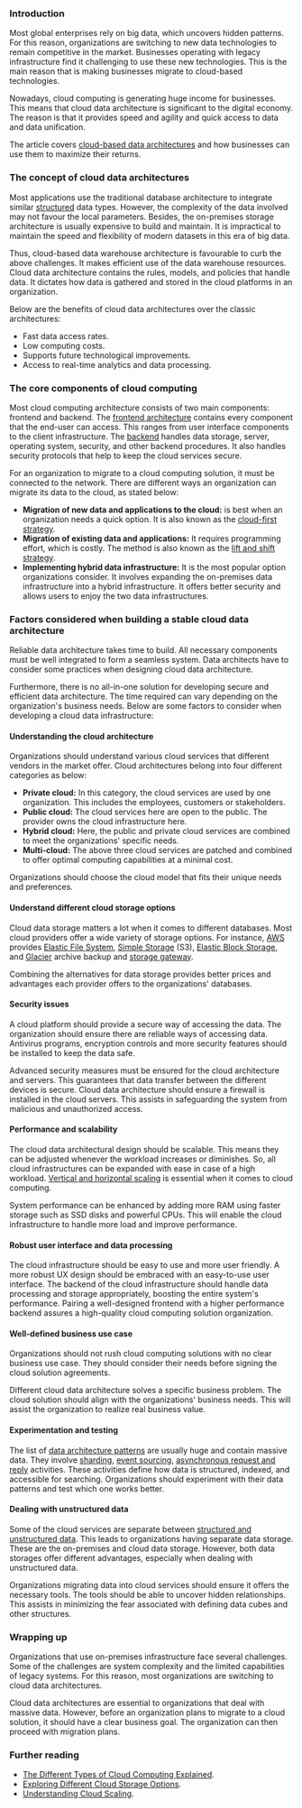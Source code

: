 ﻿### Introduction
Most global enterprises rely on big data, which uncovers hidden patterns. For this reason, organizations are switching to new data technologies to remain competitive in the market. Businesses operating with legacy infrastructure find it challenging to use these new technologies. This is the main reason that is making businesses migrate to cloud-based technologies.

Nowadays, cloud computing is generating huge income for businesses. This means that cloud data architecture is significant to the digital economy. The reason is that it provides speed and agility and quick access to data and data unification.

The article covers [cloud-based data architectures](https://www.snowflake.com/trending/cloud-data-architectures) and how businesses can use them to maximize their returns.

### The concept of cloud data architectures
Most applications use the traditional database architecture to integrate similar [structured](https://www.tibco.com/reference-center/what-is-structured-data) data types. However, the complexity of the data involved may not favour the local parameters. Besides, the on-premises storage architecture is usually expensive to build and maintain. It is impractical to maintain the speed and flexibility of modern datasets in this era of big data.

Thus, cloud-based data warehouse architecture is favourable to curb the above challenges. It makes efficient use of the data warehouse resources. Cloud data architecture contains the rules, models, and policies that handle data. It dictates how data is gathered and stored in the cloud platforms in an organization.

Below are the benefits of cloud data architectures over the classic architectures:
- Fast data access rates.
- Low computing costs.
- Supports future technological improvements.
- Access to real-time analytics and data processing.

### The core components of cloud computing
Most cloud computing architecture consists of two main components: frontend and backend. The [frontend architecture](https://www.oreilly.com/library/view/frontend-architecture-for/9781491926772/ch01.html) contains every component that the end-user can access. This ranges from user interface components to the client infrastructure. The [backend](https://www.codecademy.com/article/back-end-architecture) handles data storage, server, operating system, security, and other backend procedures. It also handles security protocols that help to keep the cloud services secure.

For an organization to migrate to a cloud computing solution, it must be connected to the network. There are different ways an organization can migrate its data to the cloud, as stated below:

- **Migration of new data and applications to the cloud:** is best when an organization needs a quick option. It is also known as the [cloud-first strategy](https://www.loggly.com/blog/cloud-first-strategy-and-its-benefits-for-business/).
- **Migration of existing data and applications:** It requires programming effort, which is costly. The method is also known as the [lift and shift strategy](https://www.ibm.com/cloud/learn/lift-and-shift).
- **Implementing hybrid data infrastructure:** It is the most popular option organizations consider. It involves expanding the on-premises data infrastructure into a hybrid infrastructure. It offers better security and allows users to enjoy the two data infrastructures.

### Factors considered when building a stable cloud data architecture
Reliable data architecture takes time to build. All necessary components must be well integrated to form a seamless system. Data architects have to consider some practices when designing cloud data architecture.

Furthermore, there is no all-in-one solution for developing secure and efficient data architecture. The time required can vary depending on the organization's business needs. Below are some factors to consider when developing a cloud data infrastructure:

#### Understanding the cloud architecture
Organizations should understand various cloud services that different vendors in the market offer. Cloud architectures belong into four different categories as below:
- **Private cloud:** In this category, the cloud services are used by one organization. This includes the employees, customers or stakeholders.
- **Public cloud:** The cloud services here are open to the public. The provider owns the cloud infrastructure here.
- **Hybrid cloud:** Here, the public and private cloud services are combined to meet the organizations' specific needs.
- **Multi-cloud:** The above three cloud services are patched and combined to offer optimal computing capabilities at a minimal cost.

Organizations should choose the cloud model that fits their unique needs and preferences.

#### Understand different cloud storage options
Cloud data storage matters a lot when it comes to different databases. Most cloud providers offer a wide variety of storage options. For instance, [AWS](https://aws.amazon.com/) provides [Elastic File System](https://aws.amazon.com/efs/), [Simple Storage](https://aws.amazon.com/s3/) (S3), [Elastic Block Storage](https://www.amazonaws.cn/en/ebs/), and [Glacier](https://aws.amazon.com/s3/storage-classes/glacier/) archive backup and [storage gateway](https://aws.amazon.com/storagegateway/). 

Combining the alternatives for data storage provides better prices and advantages each provider offers to the organizations' databases.

#### Security issues
A cloud platform should provide a secure way of accessing the data. The organization should ensure there are reliable ways of accessing data. Antivirus programs, encryption controls and more security features should be installed to keep the data safe.

Advanced security measures must be ensured for the cloud architecture and servers. This guarantees that data transfer between the different devices is secure. Cloud data architecture should ensure a firewall is installed in the cloud servers. This assists in safeguarding the system from malicious and unauthorized access.

#### Performance and scalability
The cloud data architectural design should be scalable. This means they can be adjusted whenever the workload increases or diminishes. So, all cloud infrastructures can be expanded with ease in case of a high workload. [Vertical and horizontal scaling](https://www.section.io/blog/scaling-horizontally-vs-vertically/) is essential when it comes to cloud computing. 

System performance can be enhanced by adding more RAM using faster storage such as SSD disks and powerful CPUs. This will enable the cloud infrastructure to handle more load and improve performance.

#### Robust user interface and data processing
The cloud infrastructure should be easy to use and more user friendly. A more robust UX design should be embraced with an easy-to-use user interface. The backend of the cloud infrastructure should handle data processing and storage appropriately, boosting the entire system's performance. Pairing a well-designed frontend with a higher performance backend assures a high-quality cloud computing solution organization.

#### Well-defined business use case
Organizations should not rush cloud computing solutions with no clear business use case. They should consider their needs before signing the cloud solution agreements. 

Different cloud data architecture solves a specific business problem. The cloud solution should align with the organizations' business needs. This will assist the organization to realize real business value.

#### Experimentation and testing
The list of [data architecture patterns](https://livebook.manning.com/book/making-sense-of-nosql/chapter-3/) are usually huge and contain massive data. They involve [sharding](https://medium.com/@jeeyoungk/how-sharding-works-b4dec46b3f6), [event sourcing](https://docs.microsoft.com/en-us/azure/architecture/patterns/event-sourcing), [asynchronous request and reply](https://docs.oracle.com/cd/E17904_01/doc.1111/e17363/chapter05.htm#FPCON244) activities. These activities define how data is structured, indexed, and accessible for searching. Organizations should experiment with their data patterns and test which one works better.

#### Dealing with unstructured data
Some of the cloud services are separate between [structured and unstructured data](https://www.integrate.io/blog/structured-vs-unstructured-data-key-differences/). This leads to organizations having separate data storage. These are the on-premises and cloud data storage. However, both data storages offer different advantages, especially when dealing with unstructured data. 

Organizations migrating data into cloud services should ensure it offers the necessary tools. The tools should be able to uncover hidden relationships. This assists in minimizing the fear associated with defining data cubes and other structures.

### Wrapping up
Organizations that use on-premises infrastructure face several challenges. Some of the challenges are system complexity and the limited capabilities of legacy systems. For this reason, most organizations are switching to cloud data architectures.

Cloud data architectures are essential to organizations that deal with massive data. However, before an organization plans to migrate to a cloud solution, it should have a clear business goal. The organization can then proceed with migration plans.

### Further reading
- [The Different Types of Cloud Computing Explained](https://www.jellyfish.com/en-gb/training/guides/types-of-cloud-computing).
- [Exploring Different Cloud Storage Options](https://www.techadvisor.com/test-centre/internet/best-cloud-storage-3614269/).
- [Understanding Cloud Scaling](https://www.cloudzero.com/blog/horizontal-vs-vertical-scaling).
